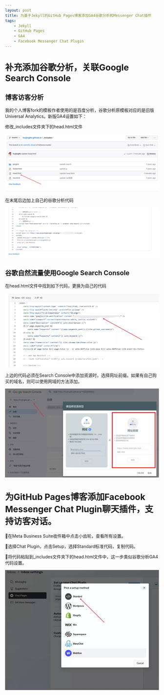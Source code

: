 ```yaml
---
layout: post
title: 为基于Jekyll的GitHub Pages博客添加GA4谷歌分析和Messenger Chat插件
tags:
    - Jekyll
    - GitHub Pages
    - GA4
    - Facebook Messenger Chat Plugin
---
```

# 补充添加谷歌分析，关联Google Search Console

## 博客访客分析

我的个人博客fork的模板作者使用的是百度分析，谷歌分析原模板对应的是旧版Universal Analytics。新版GA4设置如下：


修改_includes文件夹下的head.html文件

![](https://raw.githubusercontent.com/huijingfei/Blog_Gitalk/main/Images/head.webp)  
 
在末尾</head>后边加上自己的谷歌分析代码

![](https://raw.githubusercontent.com/huijingfei/Blog_Gitalk/main/Images/google%20tag.webp)  

## 谷歌自然流量使用Google Search Console

在head.html文件中找到如下代码，更换为自己的代码

![](https://raw.githubusercontent.com/huijingfei/Blog_Gitalk/main/Images/site%20verification.webp) 

上边的代码必须在Search Console中添加资源时，选择网址前缀。如果有自己购买的域名，则可以使用网域的方法添加。

![](https://raw.githubusercontent.com/huijingfei/Blog_Gitalk/main/Images/search%20console.webp) 


# 为GitHub Pages博客添加Facebook Messenger Chat Plugin聊天插件，支持访客对话。

🛑在Meta Business Suite收件箱中点击小齿轮，查看所有设置。

🛑选择Chat Plugin，点击Setup，选择Standard标准代码，复制代码。

🛑将代码粘贴到_includes文件夹下的head.html文件中，这一步类似谷歌分析GA4代码设置。

![](https://raw.githubusercontent.com/huijingfei/Blog_Gitalk/main/Images/messenger.webp) 
